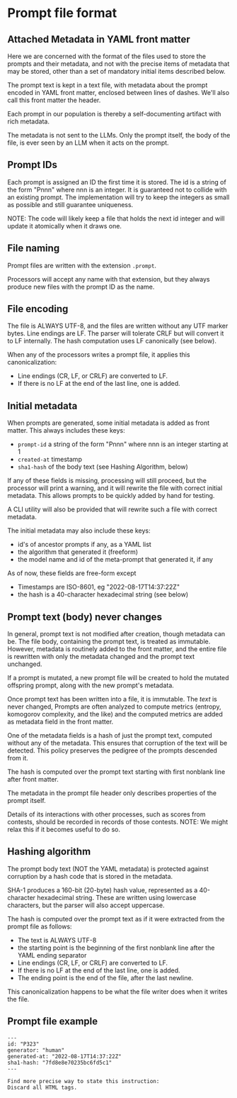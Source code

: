 # Prompt file format
## Attached Metadata in YAML front matter

Here we are concerned with the format of the files used to store the prompts and
their metadata, and not with the precise items of metadata that may be stored,
other than a set of mandatory initial items described below.

The prompt text is kept in a text file, with metadata about the prompt
encoded in YAML front matter, enclosed between lines of dashes.
We'll also call this front matter the header.

Each prompt in our population is thereby a self-documenting artifact with rich
metadata.

The metadata is not sent to the LLMs.  Only the prompt itself, the body of the file,
is ever seen by an LLM when it acts on the prompt.

## Prompt IDs

Each prompt is assigned an ID the first time it is stored.
The id is a string of the form "Pnnn" where nnn is an integer. It is guaranteed not to
collide with an existing prompt. The implementation will try to keep the
integers as small as possible and still guarantee uniqueness.

NOTE: The code will likely keep a file that holds the next id integer
and will update it atomically when it draws one.

## File naming

Prompt files are written with the extension `.prompt`.

Processors will accept any name with that extension, but
they always produce new files with the prompt ID as the name.

## File encoding

The file is ALWAYS UTF-8, and the files are written without any UTF marker bytes.
Line endings are LF. The parser will tolerate CRLF but will convert it to LF internally.
The hash computation uses LF canonically (see below).

When any of the processors writes a prompt file, it applies this canonicalization:

   * Line endings (CR, LF, or CRLF) are converted to LF.
   * If there is no LF at the end of the last line, one is added.


## Initial metadata

When prompts are generated, some initial metadata is added as front matter.
This always includes these keys:
   * `prompt-id` a string of the form "Pnnn" where nnn is an integer starting at 1
   * `created-at` timestamp
   * `sha1-hash` of the body text (see Hashing Algorithm, below)

If any of these fields is missing, processing will still proceed, but the
processor will print a warning, and it will rewrite the file with correct
initial metadata. This allows prompts to be quickly added by hand for testing.

A CLI utility will also be provided that will rewrite such a file with correct
metadata.

The initial metadata may also include these keys:
   * id's of ancestor prompts if any, as a YAML list
   * the algorithm that generated it (freeform)
   * the model name and id of the meta-prompt that generated it, if any

As of now, these fields are free-form except
  * Timestamps are ISO-8601, eg "2022-08-17T14:37:22Z"
  * the hash is a 40-character hexadecimal string (see below)

## Prompt text (body) never changes

In general, prompt text is not modified after creation, though metadata can be.
The file body, containing the prompt text, is treated as immutable.
However, metadata is routinely added to the front matter,
and the entire file is rewritten with only the metadata changed
and the prompt text unchanged.

If a prompt is mutated, a new prompt file will be created to hold the mutated offspring
prompt, along with the new prompt's metadata.

Once prompt text has been written into a file, it is immutable.  The *text* is never changed,
Prompts are often analyzed to compute metrics (entropy, komogorov complexity, and the like)
and the computed metrics are added as metadata field in the front matter.

One of the metadata fields is a hash of just the prompt text, computed without any of the metadata.
This ensures that corruption of the text will be detected. This policy preserves
the pedigree of the prompts descended from it.

The hash is computed over the prompt text starting with first nonblank line after front matter.

The metadata in the prompt file header only describes properties of the prompt itself.

Details of its interactions with other processes, such as scores from contests,
should be recorded in records of those contests.
NOTE: We might relax this if it becomes useful to do so.

## Hashing algorithm

The prompt body text (NOT the YAML metadata) is protected against corruption by
a hash code that is stored in the metadata.

SHA-1 produces a 160-bit (20-byte) hash value, represented as a 40-character hexadecimal string.
These are written using lowercase characters, but the parser will also accept uppercase.

The hash is computed over the prompt text as if it were extracted from the prompt file as follows:
   * The text is ALWAYS UTF-8
   * the starting point is the beginning of the first nonblank line after the YAML ending separator
   * Line endings (CR, LF, or CRLF) are converted to LF.
   * If there is no LF at the end of the last line, one is added.
   * The ending point is the end of the file, after the last newline.

This canonicalization happens to be what the file writer does when it writes the file.

## Prompt file example

```
---
id: "P323"
generator: "human"
generated-at: "2022-08-17T14:37:22Z"
sha1-hash: "7fd8e8e70235bc6fd5c1"
---

Find more precise way to state this instruction:
Discard all HTML tags.

```




